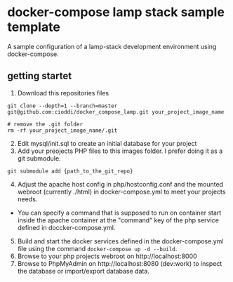 # docker-compose lamp stack sample template

A sample configuration of a lamp-stack development environment using docker-compose.

## getting startet

1. Download this repositories files
```
git clone --depth=1 --branch=master git@github.com:cioddi/docker_compose_lamp.git your_project_image_name

# remove the .git folder
rm -rf your_project_image_name/.git
```

2. Edit mysql/init.sql to create an initial database for your project
3. Add your preojects PHP files to this images folder. I prefer doing it as a git submodule.
```
git submodule add {path_to_the_git_repo}
```

4. Adjust the apache host config in php/hostconfig.conf and the mounted webroot (currently ./html) in docker-compose.yml to meet your projects needs.
  - You can specify a command that is supposed to run on container start inside the apache container at the "command" key of the php service defined in doccker-compose.yml.
5. Build and start the docker services defined in the docker-compose.yml file using the command ```docker-compose up -d --build```.
6. Browse to your php projects webroot on http://localhost:8000
7. Browse to PhpMyAdmin on http://localhost:8080 (dev:work) to inspect the database or import/export database data.

